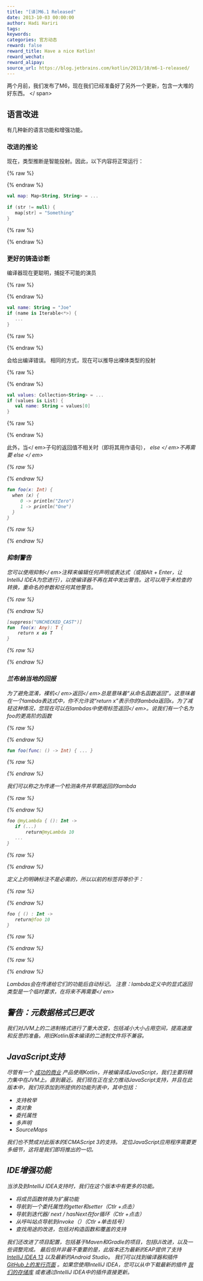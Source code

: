 ```yaml
---
title: "[译]M6.1 Released"
date: 2013-10-03 00:00:00
author: Hadi Hariri
tags:
keywords:
categories: 官方动态
reward: false
reward_title: Have a nice Kotlin!
reward_wechat:
reward_alipay:
source_url: https://blog.jetbrains.com/kotlin/2013/10/m6-1-released/
---
```


两个月前，我们发布了M6，现在我们已经准备好了另外一个更新，包含一大堆的好东西。<span id =“more-1299”> </ span>
## 语言改进

有几种新的语言功能和增强功能。
### 改进的推论

现在，类型推断是智能投射。因此，以下内容将正常运行：

{% raw %}
<p></p>
{% endraw %}

```kotlin
val map: Map<String, String> = ...
 
if (str != null) {
   map[str] = "Something"
}
```

{% raw %}
<p></p>
{% endraw %}

### 更好的铸造诊断

编译器现在更聪明，捕捉不可能的演员

{% raw %}
<p></p>
{% endraw %}

```kotlin
val name: String = "Joe"
if (name is Iterable<*>) {
   ...
}
```

{% raw %}
<p></p>
{% endraw %}

会给出编译错误。
相同的方式，现在可以推导出裸体类型的投射

{% raw %}
<p></p>
{% endraw %}

```kotlin
val values: Collection<String> = ...
if (values is List) {
   val name: String = values[0]
}
```

{% raw %}
<p></p>
{% endraw %}

此外，当</ em>子句的返回值不相关时（即将其用作语句），<em> else </ em>不再需要<em> else </ em>

{% raw %}
<p></p>
{% endraw %}

```kotlin
fun foo(x: Int) {
  when (x) {
     0 -> println("Zero")
     1 -> println("One")
  }
}
```

{% raw %}
<p></p>
{% endraw %}

### 抑制警告

您可以使用<em>抑制</ em>注释来编辑任何声明或表达式（或按Alt + Enter，让IntelliJ IDEA为您进行），以使编译器不再在其中发出警告。这可以用于未检查的转换，重命名的参数和任何其他警告。

{% raw %}
<p></p>
{% endraw %}

```kotlin
[suppress("UNCHECKED_CAST")]
fun  foo(x: Any): T {
    return x as T
}
```

{% raw %}
<p></p>
{% endraw %}

### 兰布纳当地的回报

为了避免混淆，裸机</ em>返回</ em>总是意味着“从命名函数返回”。这意味着在一个lambda表达式中，你不允许说“return x”表示你的lambda返回x。为了减轻这种情况，您现在可以在lambdas中使用<em>标签返回</ em>。说我们有一个名为foo的更高阶的函数

{% raw %}
<p></p>
{% endraw %}

```kotlin
fun foo(func: () -> Int) { ... }
```

{% raw %}
<p></p>
{% endraw %}

我们可以称之为传递一个检测条件并早期返回的lambda

{% raw %}
<p></p>
{% endraw %}

```kotlin
foo @myLambda { (): Int ->
   if (...)
       return@myLambda 10
   ...
}
```

{% raw %}
<p></p>
{% endraw %}

定义上的明确标注不是必需的，所以以前的标签将等价于：

{% raw %}
<p></p>
{% endraw %}

```kotlin
foo { () : Int ->
   return@foo 10
}
```

{% raw %}
<p></p>
{% endraw %}


{% raw %}
<p><em> </em></p>
{% endraw %}

Lambdas会在传递给它们的功能后自动标记。
注意：lambda定义中的显式返回类型是一个临时要求，在将来不再需要</ em>
## 警告：元数据格式已更改

我们对JVM上的二进制格式进行了重大改变，包括减小大小占用空间，提高速度和反思的准备。用旧Kotlin版本编译的二进制文件将不兼容。
## JavaScript支持

尽管有一个 [成功的商业](http://blog.jetbrains.com/webide/2012/08/liveedit-plugin-features-in-detail/) 产品使用Kotlin，并被编译成JavaScript，我们主要将精力集中在JVM上。直到最近。我们现在正在全力推动JavaScript支持，并且在此版本中，我们将添加到所提供的功能列表中，其中包括：

* 支持枚举
* 类对象
* 委托属性
* 多声明
* SourceMaps

我们也不赞成对此版本的ECMAScript 3的支持。
定位JavaScript应用程序需要更多细节，这将是我们即将推出的一切。
## IDE增强功能

当涉及到IntelliJ IDEA支持时，我们在这个版本中有更多的功能。

* 将成员函数转换为扩展功能
* 导航到一个委托属性的getter和setter（Ctlr +点击）
* 导航到迭代器/ next / hasNext在for循环（Ctlr +点击）
* 从呼叫站点导航到invoke（）（Ctlr +单击括号）
* 查找用途的改进，包括对构造函数和覆盖的支持

我们还改进了项目配置，包括基于Maven和Gradle的项目，包括UI改进，以及一些调整完成。
最后但并非最不重要的是，此版本还为最新的EAP提供了支持 [IntelliJ IDEA 13](http://eap.jetbrains.com/idea) 以及最新的Android Studio。
我们可以找到编译器和插件 [GitHub上的发行页面](https://github.com/JetBrains/kotlin/releases/tag/build-0.6.602) 。如果您使用IntelliJ IDEA，您可以从中下载最新的插件 [我们的存储库](http://plugins.jetbrains.com/plugin?pr=idea&pluginId=6954) 或者通过IntelliJ IDEA中的插件直接更新。
